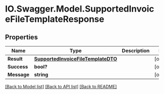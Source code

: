 # IO.Swagger.Model.SupportedInvoiceFileTemplateResponse
## Properties

Name | Type | Description | Notes
------------ | ------------- | ------------- | -------------
**Result** | [**SupportedInvoiceFileTemplateDTO**](SupportedInvoiceFileTemplateDTO.md) |  | [optional] 
**Success** | **bool?** |  | [optional] 
**Message** | **string** |  | [optional] 

[[Back to Model list]](../README.md#documentation-for-models) [[Back to API list]](../README.md#documentation-for-api-endpoints) [[Back to README]](../README.md)

